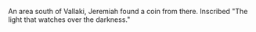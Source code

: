 An area south of Vallaki, Jeremiah found a coin from there. Inscribed "The light that watches over the darkness." 